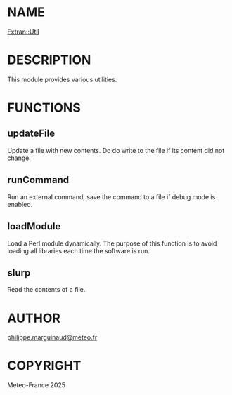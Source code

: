 # NAME

[Fxtran::Util](../lib/Fxtran/Util.pm)

# DESCRIPTION

This module provides various utilities.

# FUNCTIONS

## updateFile

Update a file with new contents. Do do write to the file if its 
content did not change.

## runCommand

Run an external command, save the command to a file
if debug mode is enabled.

## loadModule

Load a Perl module dynamically. The purpose 
of this function is to avoid loading all libraries
each time the software is run.

## slurp

Read the contents of a file.

# AUTHOR

philippe.marguinaud@meteo.fr

# COPYRIGHT

Meteo-France 2025
